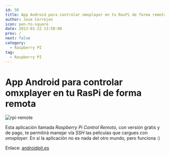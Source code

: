 ```yaml
---
id: 50
title: App Android para controlar omxplayer en tu RasPi de forma remota
author: Jose Cerrejon
icon: pen-to-square
date: 2013-01-22 13:50:00
prev: /
next: false
category:
  - Raspberry PI
tag:
  - Raspberry PI
---
```


# App Android para controlar omxplayer en tu RasPi de forma remota

![rpi-remote](/images/rpi-remote.jpg)

Esta aplicación llamada *Raspberry Pi Control Remoto*, con versión gratis y de pago, te permitirá manejar vía *SSH* las películas que cargues con *omxplayer*. En sí la aplicación no es nada del otro mundo, pero funciona :)

Enlace: [androidpit.es](http://www.androidpit.es/es/android/market/aplicaciones/aplicacion/com.raspberry.remote/Raspberry-Pi-Control-Remoto)